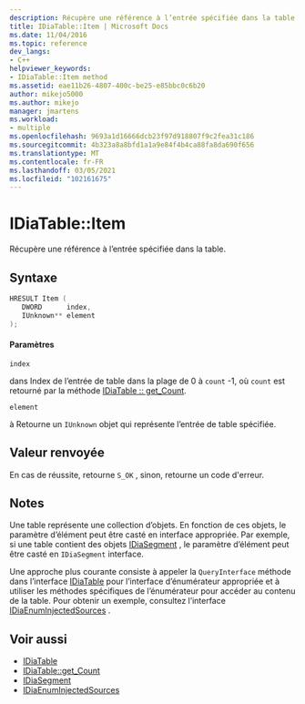 ```yaml
---
description: Récupère une référence à l’entrée spécifiée dans la table.
title: IDiaTable::Item | Microsoft Docs
ms.date: 11/04/2016
ms.topic: reference
dev_langs:
- C++
helpviewer_keywords:
- IDiaTable::Item method
ms.assetid: eae11b26-4807-400c-be25-e85bbc0c6b20
author: mikejo5000
ms.author: mikejo
manager: jmartens
ms.workload:
- multiple
ms.openlocfilehash: 9693a1d16666dcb23f97d918807f9c2fea31c186
ms.sourcegitcommit: 4b323a8a8bfd1a1a9e84f4b4ca88fa8da690f656
ms.translationtype: MT
ms.contentlocale: fr-FR
ms.lasthandoff: 03/05/2021
ms.locfileid: "102161675"
---
```

# <a name="idiatableitem"></a>IDiaTable::Item
Récupère une référence à l’entrée spécifiée dans la table.

## <a name="syntax"></a>Syntaxe

```C++
HRESULT Item ( 
   DWORD      index,
   IUnknown** element
);
```

#### <a name="parameters"></a>Paramètres
 `index`

dans Index de l’entrée de table dans la plage de 0 à `count` -1, où `count` est retourné par la méthode [IDiaTable :: get_Count](../../debugger/debug-interface-access/idiatable-get-count.md).

 `element`

à Retourne un `IUnknown` objet qui représente l’entrée de table spécifiée.

## <a name="return-value"></a>Valeur renvoyée
 En cas de réussite, retourne `S_OK` , sinon, retourne un code d'erreur.

## <a name="remarks"></a>Notes
 Une table représente une collection d’objets. En fonction de ces objets, le paramètre d’élément peut être casté en interface appropriée. Par exemple, si une table contient des objets [IDiaSegment](../../debugger/debug-interface-access/idiasegment.md) , le paramètre d’élément peut être casté en `IDiaSegment` interface.

 Une approche plus courante consiste à appeler la `QueryInterface` méthode dans l’interface [IDiaTable](../../debugger/debug-interface-access/idiatable.md) pour l’interface d’énumérateur appropriée et à utiliser les méthodes spécifiques de l’énumérateur pour accéder au contenu de la table. Pour obtenir un exemple, consultez l’interface [IDiaEnumInjectedSources](../../debugger/debug-interface-access/idiaenuminjectedsources.md) .

## <a name="see-also"></a>Voir aussi
- [IDiaTable](../../debugger/debug-interface-access/idiatable.md)
- [IDiaTable::get_Count](../../debugger/debug-interface-access/idiatable-get-count.md)
- [IDiaSegment](../../debugger/debug-interface-access/idiasegment.md)
- [IDiaEnumInjectedSources](../../debugger/debug-interface-access/idiaenuminjectedsources.md)

